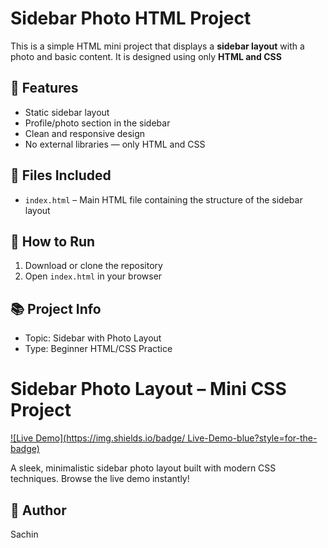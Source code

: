 # Sidebar Photo HTML Project

This is a simple HTML mini project that displays a **sidebar layout** with a photo and basic content. It is designed using only **HTML and CSS**

## 🚀 Features

- Static sidebar layout
- Profile/photo section in the sidebar
- Clean and responsive design
- No external libraries — only HTML and CSS

## 📁 Files Included

- `index.html` – Main HTML file containing the structure of the sidebar layout





## 🎯 How to Run

1. Download or clone the repository
2. Open `index.html` in your browser

## 📚 Project Info


- Topic: Sidebar with Photo Layout
- Type: Beginner HTML/CSS Practice


# Sidebar Photo Layout – Mini CSS Project

[![Live Demo](https://img.shields.io/badge/ Live-Demo-blue?style=for-the-badge)](https://sachinkumar999.github.io/Sidebar-Photo-Layout-Mini-CSS-Project/)

A sleek, minimalistic sidebar photo layout built with modern CSS techniques. Browse the live demo instantly!


## 📝 Author
Sachin 
